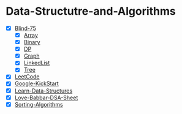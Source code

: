 # Data-Structutre-and-Algorithms
- [x] [Blind-75](Blind-75)
    - [x] [Array](Blind-75/Array)
    - [x] [Binary](Blind-75/Binary)
    - [x] [DP](Blind-75/DP)
    - [x] [Graph](Blind-75/Graph)
    - [x] [LinkedList](Blind-75/LinkedList)
    - [x] [Tree](Blind-75/Tree)
- [x] [LeetCode](LeetCode)
- [x] [Google-KickStart](Google-KickStart)
- [x] [Learn-Data-Structures](Learn-Data-Structures)
- [x] [Love-Babbar-DSA-Sheet](Love-Babbar-DSA-Sheet)
- [x] [Sorting-Algorithms](Sorting-Algorithms)
